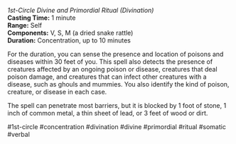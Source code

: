 *1st-Circle Divine and Primordial Ritual (Divination)*  
**Casting Time:** 1 minute  
**Range:** Self  
**Components:** V, S, M (a dried snake rattle)  
**Duration:** Concentration, up to 10 minutes

For the duration, you can sense the presence and location of poisons and diseases within 30 feet of you. This spell also detects the presence of creatures affected by an ongoing poison or disease, creatures that deal poison damage, and creatures that can infect other creatures with a disease, such as ghouls and mummies. You also identify the kind of poison, creature, or disease in each case.

The spell can penetrate most barriers, but it is blocked by 1 foot of stone, 1 inch of common metal, a thin sheet of lead, or 3 feet of wood or dirt.

#1st-circle #concentration #divination #divine #primordial #ritual #somatic #verbal
